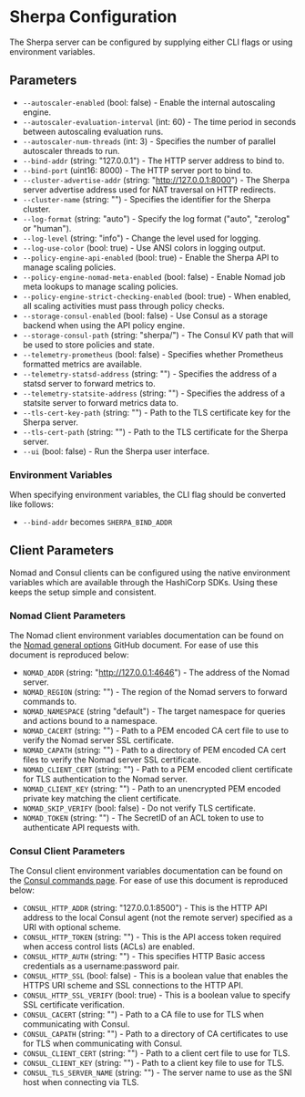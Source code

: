 # Sherpa Configuration

The Sherpa server can be configured by supplying either CLI flags or using environment variables.

## Parameters

* `--autoscaler-enabled` (bool: false) - Enable the internal autoscaling engine.
* `--autoscaler-evaluation-interval` (int: 60) - The time period in seconds between autoscaling evaluation runs.
* `--autoscaler-num-threads` (int: 3) - Specifies the number of parallel autoscaler threads to run.
* `--bind-addr` (string: "127.0.0.1") - The HTTP server address to bind to.
* `--bind-port` (uint16: 8000) - The HTTP server port to bind to.
* `--cluster-advertise-addr` (string: "http://127.0.0.1:8000") - The Sherpa server advertise address used for NAT traversal on HTTP redirects.
* `--cluster-name` (string: "") - Specifies the identifier for the Sherpa cluster.
* `--log-format` (string: "auto") - Specify the log format ("auto", "zerolog" or "human").
* `--log-level` (string: "info") - Change the level used for logging.
* `--log-use-color` (bool: true) - Use ANSI colors in logging output.
* `--policy-engine-api-enabled` (bool: true) - Enable the Sherpa API to manage scaling policies.
* `--policy-engine-nomad-meta-enabled` (bool: false) - Enable Nomad job meta lookups to manage scaling policies.
* `--policy-engine-strict-checking-enabled` (bool: true) - When enabled, all scaling activities must pass through policy checks.
* `--storage-consul-enabled` (bool: false) - Use Consul as a storage backend when using the API policy engine.
* `--storage-consul-path` (string: "sherpa/") - The Consul KV path that will be used to store policies and state.
* `--telemetry-prometheus` (bool: false) - Specifies whether Prometheus formatted metrics are available.
* `--telemetry-statsd-address` (string: "") - Specifies the address of a statsd server to forward metrics to.
* `--telemetry-statsite-address` (string: "") - Specifies the address of a statsite server to forward metrics data to.
* `--tls-cert-key-path` (string: "") - Path to the TLS certificate key for the Sherpa server.
* `--tls-cert-path` (string: "") - Path to the TLS certificate for the Sherpa server.
* `--ui` (bool: false) - Run the Sherpa user interface.

### Environment Variables

When specifying environment variables, the CLI flag should be converted like follows:
* `--bind-addr` becomes `SHERPA_BIND_ADDR`

## Client Parameters

Nomad and Consul clients can be configured using the native environment variables which are available through the HashiCorp SDKs. Using these keeps the setup simple and consistent.

### Nomad Client Parameters

The Nomad client environment variables documentation can be found on the [Nomad general options](https://github.com/hashicorp/nomad/blob/22fd62753510a4a41c1b8f1d117ea1a90b48df06/website/source/docs/commands/_general_options.html.md) GitHub document. For ease of use this document is reproduced below:

* `NOMAD_ADDR` (string: "http://127.0.0.1:4646") - The address of the Nomad server.
* `NOMAD_REGION` (string: "") - The region of the Nomad servers to forward commands to.
* `NOMAD_NAMESPACE` (string "default") - The target namespace for queries and actions bound to a namespace.
* `NOMAD_CACERT` (string: "") - Path to a PEM encoded CA cert file to use to verify the Nomad server SSL certificate.
* `NOMAD_CAPATH` (string: "") - Path to a directory of PEM encoded CA cert files to verify the Nomad server SSL certificate.
* `NOMAD_CLIENT_CERT` (string: "") - Path to a PEM encoded client certificate for TLS authentication to the Nomad server.
* `NOMAD_CLIENT_KEY` (string: "") - Path to an unencrypted PEM encoded private key matching the client certificate.
* `NOMAD_SKIP_VERIFY` (bool: false) - Do not verify TLS certificate.
* `NOMAD_TOKEN` (string: "") - The SecretID of an ACL token to use to authenticate API requests with.

### Consul Client Parameters

The Consul client environment variables documentation can be found on the [Consul commands page](https://www.consul.io/docs/commands/index.html#environment-variables). For ease of use this document is reproduced below:

* `CONSUL_HTTP_ADDR` (string: "127.0.0.1:8500") - This is the HTTP API address to the local Consul agent (not the remote server) specified as a URI with optional scheme.
* `CONSUL_HTTP_TOKEN` (string: "") - This is the API access token required when access control lists (ACLs) are enabled.
* `CONSUL_HTTP_AUTH` (string: "") - This specifies HTTP Basic access credentials as a username:password pair.
* `CONSUL_HTTP_SSL` (bool: false) - This is a boolean value that enables the HTTPS URI scheme and SSL connections to the HTTP API.
* `CONSUL_HTTP_SSL_VERIFY` (bool: true) - This is a boolean value to specify SSL certificate verification.
* `CONSUL_CACERT` (string: "") - Path to a CA file to use for TLS when communicating with Consul.
* `CONSUL_CAPATH` (string: "") - Path to a directory of CA certificates to use for TLS when communicating with Consul.
* `CONSUL_CLIENT_CERT` (string: "") - Path to a client cert file to use for TLS.
* `CONSUL_CLIENT_KEY` (string: "") - Path to a client key file to use for TLS.
* `CONSUL_TLS_SERVER_NAME` (string: "") - The server name to use as the SNI host when connecting via TLS.
